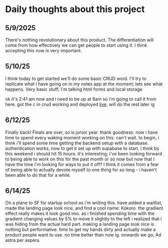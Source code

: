 # Daily thoughts about this project

## 5/9/2025

There's nothing revolutionary about this product. The differentiation will come from how effectively we can get people to start using it. I think accepting this now is very important.

## 5/10/25

I think today to get started we'll do some basic CRUD word. I'll try to replicate what I have going on in my notes app at the moment; lets see what happens. Very basic stuff; I'm talking html forms and local storage

ok it's 2:41 am now and i need to be up at 8am so i'm going to call it from here. got the c in crud working and deployed [live](peoplecrm-plglenr2p-arnav-chauhans-projects-fbc8225a.vercel.app). will do the rest later ig

## 6/12/25

Finally back! Finals are over, so is junior year. thank goodness. now i have time to spend every waking moment working on this. can't wait. to begin, i think i'll spend some time getting the backend setup with a database. authentication works, now to get it set up with supabase to start. i think by this weekend i should hit 15 hours. it's interesting; i've been looking forward to being able to work on this for the past month or so now but now that I have the time I'm looking for ways to put it off? I think it comes from a fear of being able to actually devote myself to one thing for so long - i haven't been able to do that for a while.

## 6/14/25

On a plane to SF for startup school as i'm writing this. have added a waitlist, made the landing page look nice, and find a cool name: Kokoro. the gradient effect really makes it look good imo. as i finished spending time with the gradient changing values by 5% to move it slightly to the left i realized that i was hiding from the actual hard part. making a landing page look nice is nothing but performative. time to get my hands dirty and actually make a product people want to use. no time better than now ig. onwards we go; Ad astra per aspera.  
